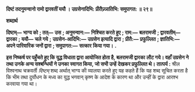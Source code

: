 **दिष्टं तदनुमन्वानो रामो द्वारवतीं ययौ ।** **उग्रसेनादिभि: प्रीतैज्र्ञातिभि: समुपागत: ॥ २९॥** 

**शब्दार्थ** 

**दिष्टम्—** **भाग्य को** **; तत्—** **उस** **; अनुमन्वान:—** **निश्चित करते हुए** **; राम:—** **बलरामजी** **; द्वारवतीम्—** **द्वारका** **; ययौ—** **चले गये** **;** **उग्रसेन-आदिभि:—** **उग्रसेन इत्यादि द्वारा** **; प्रीतै:—** **प्रफुल्लित** **; ज्ञातिभि:—** **अपने पारिवारिक जनों द्वारा** **; समुपागत:—** **सत्कार** **किया गया।** **.** 

**इस निष्कर्ष पर पहुँचते हुए कि युद्ध विधाता द्वारा आयोजित होता है, बलरामजी द्वारका** **लौट गये। वहाँ उग्रसेन ने तथा उनके अन्य सश्बन्धियों ने उनका स्वागत किया, जो सभी उन्हें** **देखकर प्रफुल्लित थे।** **तात्पर्य :** श्रील विश्वनाथ चक्रवर्ती *दिष्टम्* शब्द अर्थात् भाग्य की व्यालया करते हुए यह कहते हैं कि यह शब्द सूचित करता है कि भीम तथा दुर्योधन के मध्य का युद्ध भगवान् कृष्ण के आदेश के कारण था और उन्हीं के द्वारा आरश्भ करवाया गया था।  